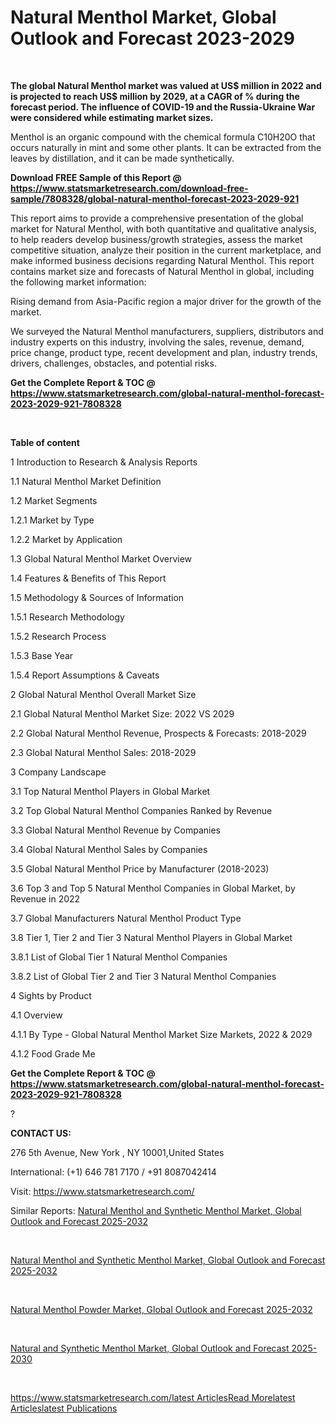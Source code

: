 <h1>Natural Menthol Market, Global Outlook and Forecast 2023-2029</h1><br/><p><strong>The global Natural Menthol market was valued at US$ million in 2022 and is projected to reach US$ million by 2029, at a <strong>CAGR</strong> of % during the forecast period. The influence of COVID-19 and the Russia-Ukraine War were considered while estimating market sizes.</strong></p>
 
 
 
 <p>Menthol is an organic compound with the chemical formula C10H20O that occurs naturally in mint and some other plants. It can be extracted from the leaves by distillation, and it can be made synthetically.</p>
 
 
 
 <p><strong>Download FREE Sample of this Report @ <a href="https://www.statsmarketresearch.com/download-free-sample/7808328/global-natural-menthol-forecast-2023-2029-921">https://www.statsmarketresearch.com/download-free-sample/7808328/global-natural-menthol-forecast-2023-2029-921</a></strong></p>
 
 
 
 <p>This report aims to provide a comprehensive presentation of the global market for Natural Menthol, with both quantitative and qualitative analysis, to help readers develop business/growth strategies, assess the market competitive situation, analyze their position in the current marketplace, and make informed business decisions regarding Natural Menthol. This report contains market size and forecasts of Natural Menthol in global, including the following market information:</p>
 
 
 
 <p>Rising demand from Asia-Pacific region a major driver for the growth of the market.</p>
 
 
 
 <p>We surveyed the Natural Menthol manufacturers, suppliers, distributors and industry experts on this industry, involving the sales, revenue, demand, price change, product type, recent development and plan, industry trends, drivers, challenges, obstacles, and potential risks.</p>
 
 
 
 <div><b>Get the Complete Report & TOC @ <a href="https://www.statsmarketresearch.com/global-natural-menthol-forecast-2023-2029-921-7808328">https://www.statsmarketresearch.com/global-natural-menthol-forecast-2023-2029-921-7808328</a></b></div>
 
 
 
 <p><br />
 
 <b>Table of content</b></p>
 
 
 
 <p>1 Introduction to Research & Analysis Reports<br />
 
 1.1 Natural Menthol Market Definition<br />
 
 1.2 Market Segments<br />
 
 1.2.1 Market by Type<br />
 
 1.2.2 Market by Application<br />
 
 1.3 Global Natural Menthol Market Overview<br />
 
 1.4 Features & Benefits of This Report<br />
 
 1.5 Methodology & Sources of Information<br />
 
 1.5.1 Research Methodology<br />
 
 1.5.2 Research Process<br />
 
 1.5.3 Base Year<br />
 
 1.5.4 Report Assumptions & Caveats<br />
 
 2 Global Natural Menthol Overall Market Size<br />
 
 2.1 Global Natural Menthol Market Size: 2022 VS 2029<br />
 
 2.2 Global Natural Menthol Revenue, Prospects & Forecasts: 2018-2029<br />
 
 2.3 Global Natural Menthol Sales: 2018-2029<br />
 
 3 Company Landscape<br />
 
 3.1 Top Natural Menthol Players in Global Market<br />
 
 3.2 Top Global Natural Menthol Companies Ranked by Revenue<br />
 
 3.3 Global Natural Menthol Revenue by Companies<br />
 
 3.4 Global Natural Menthol Sales by Companies<br />
 
 3.5 Global Natural Menthol Price by Manufacturer (2018-2023)<br />
 
 3.6 Top 3 and Top 5 Natural Menthol Companies in Global Market, by Revenue in 2022<br />
 
 3.7 Global Manufacturers Natural Menthol Product Type<br />
 
 3.8 Tier 1, Tier 2 and Tier 3 Natural Menthol Players in Global Market<br />
 
 3.8.1 List of Global Tier 1 Natural Menthol Companies<br />
 
 3.8.2 List of Global Tier 2 and Tier 3 Natural Menthol Companies<br />
 
 4 Sights by Product<br />
 
 4.1 Overview<br />
 
 4.1.1 By Type - Global Natural Menthol Market Size Markets, 2022 & 2029<br />
 
 4.1.2 Food Grade Me</p>
 
 
 
 <div><b>Get the Complete Report & TOC @ <a href="https://www.statsmarketresearch.com/global-natural-menthol-forecast-2023-2029-921-7808328">https://www.statsmarketresearch.com/global-natural-menthol-forecast-2023-2029-921-7808328</a></b></div>
 
 
 
 <p>? </p>
 
 
 
 <p><b>CONTACT US:</b><br />
 
 276 5th Avenue, New York , NY 10001,United States<br />
 
 International: (+1) 646 781 7170 / +91 8087042414<br />
 
 Visit: <a href="https://www.statsmarketresearch.com/">https://www.statsmarketresearch.com/</a><br />
 
 Similar Reports: <a href="https://www.statsmarketresearch.com/global-natural-menthol-forecast-2023-2029-921-7808328">Natural Menthol and Synthetic Menthol Market, Global Outlook and Forecast 2025-2032 </a><br />
 
 <br />
 
 <a href="https://www.statsmarketresearch.com/global-natural-menthol-forecast-2023-2029-921-7808328">Natural Menthol and Synthetic Menthol Market, Global Outlook and Forecast 2025-2032 </a><br />
 
 <br />
 
 <a href="https://www.statsmarketresearch.com/global-natural-menthol-forecast-2023-2029-921-7808328">Natural Menthol Powder Market, Global Outlook and Forecast 2025-2032</a><br />
 
 <br />
 
 <a href="https://www.statsmarketresearch.com/global-natural-menthol-forecast-2023-2029-921-7808328">Natural and Synthetic Menthol Market, Global Outlook and Forecast 2025-2030</a><br />
 
 <br />
 
 <a href="https://gyeongbokgung.com">https://www.statsmarketresearch.com/</a><a href="https://hallyeomaritime.com">latest Articles</a><a href="https://jingwansa.com">Read More</a><a href="https://nguoiviet.jp/">latest Articles</a><a href="https://www.intelmarketresearch.com/">latest Publications</a></p>